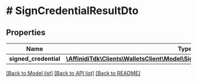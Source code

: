 # # SignCredentialResultDto

## Properties

Name | Type | Description | Notes
------------ | ------------- | ------------- | -------------
**signed_credential** | [**\AffinidiTdk\Clients\WalletsClient\Model\SignCredentialResultDtoSignedCredential**](SignCredentialResultDtoSignedCredential.md) |  |

[[Back to Model list]](../../README.md#models) [[Back to API list]](../../README.md#endpoints) [[Back to README]](../../README.md)
